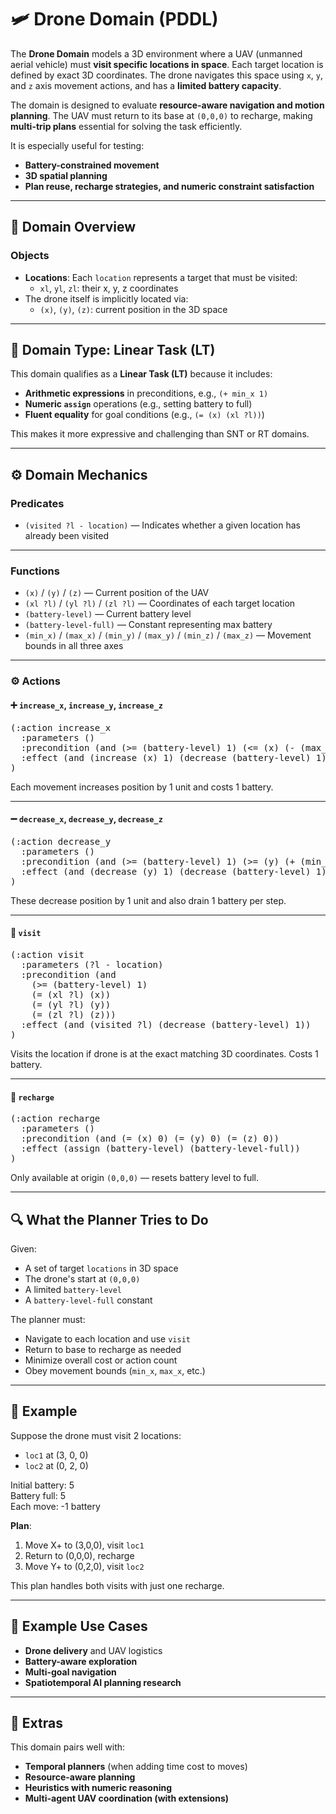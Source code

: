 # 🛩️ Drone Domain (PDDL)

The **Drone Domain** models a 3D environment where a UAV (unmanned aerial vehicle) must **visit specific locations in space**. Each target location is defined by exact 3D coordinates. The drone navigates this space using `x`, `y`, and `z` axis movement actions, and has a **limited battery capacity**.

The domain is designed to evaluate **resource-aware navigation and motion planning**. The UAV must return to its base at `(0,0,0)` to recharge, making **multi-trip plans** essential for solving the task efficiently.

It is especially useful for testing:
- **Battery-constrained movement**
- **3D spatial planning**
- **Plan reuse, recharge strategies, and numeric constraint satisfaction**

---

## 📂 Domain Overview

### Objects

- **Locations**: Each `location` represents a target that must be visited:
  - `xl`, `yl`, `zl`: their x, y, z coordinates
- The drone itself is implicitly located via:
  - `(x)`, `(y)`, `(z)`: current position in the 3D space

---

## 🧮 Domain Type: Linear Task (LT)

This domain qualifies as a **Linear Task (LT)** because it includes:

- **Arithmetic expressions** in preconditions, e.g., `(+ min_x 1)`
- **Numeric `assign`** operations (e.g., setting battery to full)
- **Fluent equality** for goal conditions (e.g., `(= (x) (xl ?l))`)

This makes it more expressive and challenging than SNT or RT domains.

---

## ⚙️ Domain Mechanics

### Predicates

- `(visited ?l - location)` — Indicates whether a given location has already been visited

---

### Functions

- `(x)` / `(y)` / `(z)` — Current position of the UAV
- `(xl ?l)` / `(yl ?l)` / `(zl ?l)` — Coordinates of each target location
- `(battery-level)` — Current battery level
- `(battery-level-full)` — Constant representing max battery
- `(min_x)` / `(max_x)` / `(min_y)` / `(max_y)` / `(min_z)` / `(max_z)` — Movement bounds in all three axes

---

### ⚙️ Actions

#### ➕ `increase_x`, `increase_y`, `increase_z`

<pre>
(:action increase_x
  :parameters ()
  :precondition (and (>= (battery-level) 1) (<= (x) (- (max_x) 1)))
  :effect (and (increase (x) 1) (decrease (battery-level) 1))
)
</pre>

Each movement increases position by 1 unit and costs 1 battery.

---

#### ➖ `decrease_x`, `decrease_y`, `decrease_z`

<pre>
(:action decrease_y
  :parameters ()
  :precondition (and (>= (battery-level) 1) (>= (y) (+ (min_y) 1)))
  :effect (and (decrease (y) 1) (decrease (battery-level) 1))
)
</pre>

These decrease position by 1 unit and also drain 1 battery per step.

---

#### 📍 `visit`

<pre>
(:action visit
  :parameters (?l - location)
  :precondition (and
    (>= (battery-level) 1)
    (= (xl ?l) (x))
    (= (yl ?l) (y))
    (= (zl ?l) (z)))
  :effect (and (visited ?l) (decrease (battery-level) 1))
)
</pre>

Visits the location if drone is at the exact matching 3D coordinates. Costs 1 battery.

---

#### 🔋 `recharge`

<pre>
(:action recharge
  :parameters ()
  :precondition (and (= (x) 0) (= (y) 0) (= (z) 0))
  :effect (assign (battery-level) (battery-level-full))
)
</pre>

Only available at origin `(0,0,0)` — resets battery level to full.

---

## 🔍 What the Planner Tries to Do

Given:

- A set of target `locations` in 3D space
- The drone's start at `(0,0,0)`
- A limited `battery-level`
- A `battery-level-full` constant

The planner must:

- Navigate to each location and use `visit`
- Return to base to recharge as needed
- Minimize overall cost or action count
- Obey movement bounds (`min_x`, `max_x`, etc.)

---

## 🧾 Example

Suppose the drone must visit 2 locations:

- `loc1` at (3, 0, 0)
- `loc2` at (0, 2, 0)

Initial battery: 5  
Battery full: 5  
Each move: -1 battery

**Plan**:
1. Move X+ to (3,0,0), visit `loc1`
2. Return to (0,0,0), recharge
3. Move Y+ to (0,2,0), visit `loc2`

This plan handles both visits with just one recharge.

---

## 🧪 Example Use Cases

- **Drone delivery** and UAV logistics
- **Battery-aware exploration**
- **Multi-goal navigation**
- **Spatiotemporal AI planning research**

---

## 🎒 Extras

This domain pairs well with:

- **Temporal planners** (when adding time cost to moves)
- **Resource-aware planning**
- **Heuristics with numeric reasoning**
- **Multi-agent UAV coordination (with extensions)**

